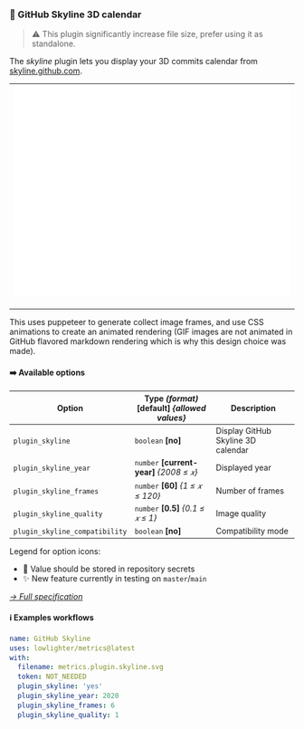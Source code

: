 ### 🌇 GitHub Skyline 3D calendar

> ⚠️ This plugin significantly increase file size, prefer using it as standalone.

The *skyline* plugin lets you display your 3D commits calendar from [skyline.github.com](https://skyline.github.com/).

<table>
  <td align="center">
    <img src="https://github.com/lowlighter/lowlighter/blob/master/metrics.plugin.skyline.svg">
    <img width="900" height="1" alt="">
  </td>
</table>

This uses puppeteer to generate collect image frames, and use CSS animations to create an animated rendering (GIF images are not animated in GitHub flavored markdown rendering which is why this design choice was made).

#### ➡️ Available options

<!--options-->
| Option | Type *(format)* **[default]** *{allowed values}* | Description |
| ------ | -------------------------------- | ----------- |
| `plugin_skyline` | `boolean` **[no]** | Display GitHub Skyline 3D calendar |
| `plugin_skyline_year` | `number` **[current-year]** *{2008 ≤ 𝑥}* | Displayed year |
| `plugin_skyline_frames` | `number` **[60]** *{1 ≤ 𝑥 ≤ 120}* | Number of frames |
| `plugin_skyline_quality` | `number` **[0.5]** *{0.1 ≤ 𝑥 ≤ 1}* | Image quality |
| `plugin_skyline_compatibility` | `boolean` **[no]** | Compatibility mode |


Legend for option icons:
* 🔐 Value should be stored in repository secrets
* ✨ New feature currently in testing on `master`/`main`
<!--/options-->

*[→ Full specification](metadata.yml)*

#### ℹ️ Examples workflows

<!--examples-->
```yaml
name: GitHub Skyline
uses: lowlighter/metrics@latest
with:
  filename: metrics.plugin.skyline.svg
  token: NOT_NEEDED
  plugin_skyline: 'yes'
  plugin_skyline_year: 2020
  plugin_skyline_frames: 6
  plugin_skyline_quality: 1

```
<!--/examples-->